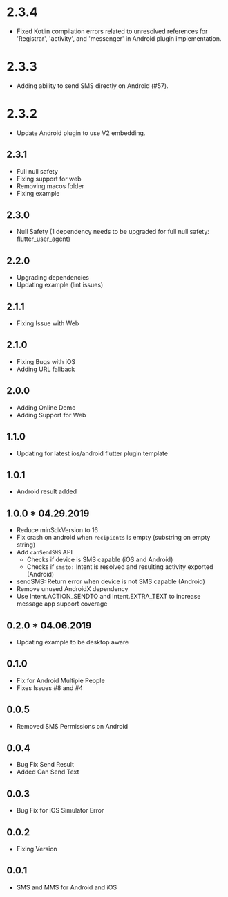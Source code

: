 # 2.3.4

* Fixed Kotlin compilation errors related to unresolved references for 'Registrar', 'activity', and 'messenger' in Android plugin implementation.

# 2.3.3

* Adding ability to send SMS directly on Android (#57).

# 2.3.2

* Update Android plugin to use V2 embedding.

## 2.3.1

* Full null safety
* Fixing support for web
* Removing macos folder
* Fixing example

## 2.3.0

* Null Safety (1 dependency needs to be upgraded for full null safety: flutter_user_agent)

## 2.2.0

* Upgrading dependencies
* Updating example (lint issues)

## 2.1.1

* Fixing Issue with Web

## 2.1.0

* Fixing Bugs with iOS
* Adding URL fallback

## 2.0.0

* Adding Online Demo
* Adding Support for Web

## 1.1.0

* Updating for latest ios/android flutter plugin template

## 1.0.1

* Android result added

## 1.0.0 * 04.29.2019

* Reduce minSdkVersion to 16
* Fix crash on android when `recipients` is empty (substring on empty string)
* Add `canSendSMS` API
  - Checks if device is SMS capable (iOS and Android)
  - Checks if `smsto:` Intent is resolved and resulting activity exported (Android)
* sendSMS: Return error when device is not SMS capable (Android)
* Remove unused AndroidX dependency
* Use Intent.ACTION_SENDTO and Intent.EXTRA_TEXT to increase message app support coverage

## 0.2.0 * 04.06.2019

* Updating example to be desktop aware

## 0.1.0

* Fix for Android Multiple People
* Fixes Issues #8 and #4

## 0.0.5

* Removed SMS Permissions on Android

## 0.0.4

* Bug Fix Send Result
* Added Can Send Text

## 0.0.3

* Bug Fix for iOS Simulator Error

## 0.0.2

* Fixing Version

## 0.0.1

* SMS and MMS for Android and iOS
